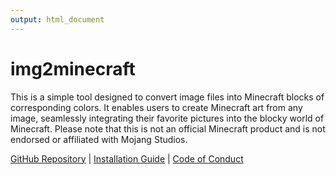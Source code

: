 ```yaml
---
output: html_document
---
```


# img2minecraft

This is a simple tool designed to convert image files into Minecraft blocks of corresponding colors. 
It enables users to create Minecraft art from any image, seamlessly integrating their favorite pictures into the blocky world of Minecraft. 
Please note that this is not an official Minecraft product and is not endorsed or affiliated with Mojang Studios.

[GitHub Repository](https://github.com/elderguardian/img2minecraft) | [Installation Guide](DEPLOYMENT) | [Code of Conduct](CODE_OF_CONDUCT)